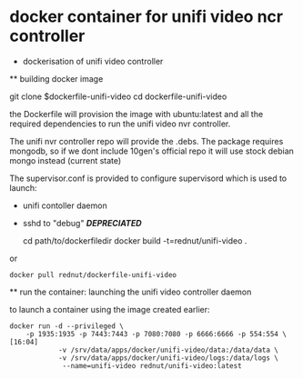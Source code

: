 docker container for unifi video ncr controller
===============================================

* dockerisation of unifi video controller

** building docker image

git clone $dockerfile-unifi-video
cd dockerfile-unifi-video

the Dockerfile will provision the image with ubuntu:latest and all the required dependencies to 
run the unifi video nvr controller.

The unifi nvr controller repo will provide the .debs. The package requires mongodb, so if we dont
include 10gen's official repo it will use stock debian mongo instead (current state)

The supervisor.conf is provided to configure supervisord which is used to launch:
- unifi contoller daemon
- sshd to "debug" ***DEPRECIATED***

	cd path/to/dockerfiledir
	docker build -t=rednut/unifi-video .

or 
	
	docker pull rednut/dockerfile-unifi-video


** run the container: launching the unifi video controller daemon

 to launch a container using the image created earlier:

	docker run -d --privileged \
		-p 1935:1935 -p 7443:7443 -p 7080:7080 -p 6666:6666 -p 554:554 \                                                                                                                   [16:04]
                -v /srv/data/apps/docker/unifi-video/data:/data/data \
                -v /srv/data/apps/docker/unifi-video/logs:/data/logs \
                 --name=unifi-video rednut/unifi-video:latest

 
